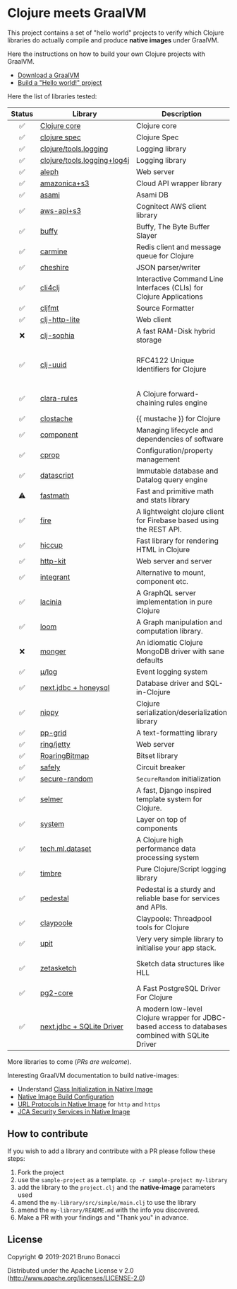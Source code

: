 # Clojure meets GraalVM

This project contains a set of "hello world" projects to verify which
Clojure libraries do actually compile and produce **native images**
under GraalVM.

Here the instructions on how to build your own Clojure projects with GraalVM.

  - [Download a GraalVM](https://github.com/graalvm/graalvm-ce-builds/releases)
  - [Build a "Hello world!" project](./doc/clojure-graalvm-native-binary.md)


Here the list of libraries tested:

|       Status       | Library                                              | Description                                                                                       | Remarks                        |
|:------------------:|------------------------------------------------------|---------------------------------------------------------------------------------------------------|--------------------------------|
| :white_check_mark: | [Clojure core](./clojure)                            | Clojure core                                                                                      |                                |
| :white_check_mark: | [clojure spec](./spec)                               | Clojure Spec                                                                                      |                                |
| :white_check_mark: | [clojure/tools.logging](./tools-logging)             | Logging library                                                                                   |                                |
| :white_check_mark: | [clojure/tools.logging+log4j](./tools-logging-log4j) | Logging library                                                                                   |                                |
| :white_check_mark: | [aleph](./aleph)                                     | Web server                                                                                        |                                |
| :white_check_mark: | [amazonica+s3](./amazonica-s3)                       | Cloud API wrapper library                                                                         |                                |
| :white_check_mark: | [asami](./asami)                                     | Asami DB                                                                                          |                                |
| :white_check_mark: | [aws-api+s3](./aws-api-s3)                           | Cognitect AWS client library                                                                      |                                |
| :white_check_mark: | [buffy](./buffy)                                     | Buffy, The Byte Buffer Slayer                                                                     |                                |
| :white_check_mark: | [carmine](./carmine)                                 | Redis client and message queue for Clojure                                                        |                                |
| :white_check_mark: | [cheshire](./cheshire)                               | JSON parser/writer                                                                                |                                |
| :white_check_mark: | [cli4clj](./cli4clj)                                 | Interactive Command Line Interfaces (CLIs) for Clojure Applications                               |                                |
| :white_check_mark: | [cljfmt](./cljfmt)                                   | Source Formatter                                                                                  |                                |
| :white_check_mark: | [clj-http-lite](./clj-http-lite)                     | Web client                                                                                        |                                |
|        :x:         | [clj-sophia](./clj-sophia)                           | A fast RAM-Disk hybrid storage                                                                    | *Runtime error/JNA*            |
| :white_check_mark: | [clj-uuid](./clj-uuid)                               | RFC4122 Unique Identifiers for Clojure                                                            | No objects in namespaced uuids |
| :white_check_mark: | [clara-rules](./clara-rules)                         | A Clojure forward-chaining rules engine                                                           | *Using AOT compiled session*   |
| :white_check_mark: | [clostache](./clostache)                             | {{ mustache }} for Clojure                                                                        |                                |
| :white_check_mark: | [component](./component)                             | Managing lifecycle and dependencies of software                                                   |                                |
| :white_check_mark: | [cprop](./cprop)                                     | Configuration/property management                                                                 |                                |
| :white_check_mark: | [datascript](./datascript)                           | Immutable database and Datalog query engine                                                       |                                |
|     :warning:      | [fastmath](./fastmath)                               | Fast and primitive math and stats library                                                         | *See README*                   |
| :white_check_mark: | [fire](./fire)                                       | A lightweight clojure client for Firebase based using the REST API.                               |                                |
| :white_check_mark: | [hiccup](./hiccup)                                   | Fast library for rendering HTML in Clojure                                                        |                                |
| :white_check_mark: | [http-kit](./http-kit)                               | Web server and server                                                                             |                                |
| :white_check_mark: | [integrant](./integrant)                             | Alternative to mount, component etc.                                                              |                                |
| :white_check_mark: | [lacinia](./lacinia)                                 | A GraphQL server implementation in pure Clojure                                                   |                                |
| :white_check_mark: | [loom](./loom)                                       | A Graph manipulation and computation library.                                                     |                                |
|        :x:         | [monger](./monger)                                   | An idiomatic Clojure MongoDB driver with sane defaults                                            |                                |
| :white_check_mark: | [μ/log](./mulog)                                     | Event logging system                                                                              |                                |
| :white_check_mark: | [next.jdbc + honeysql](./next-jdbc)                  | Database driver and SQL-in-Clojure                                                                |                                |
| :white_check_mark: | [nippy](./nippy)                                     | Clojure serialization/deserialization library                                                     |                                |
| :white_check_mark: | [pp-grid](./pp-grid)                                 | A text-formatting library                                                                         |                                |
| :white_check_mark: | [ring/jetty](./ring-jetty)                           | Web server                                                                                        |                                |
| :white_check_mark: | [RoaringBitmap](./roaring)                           | Bitset library                                                                                    |                                |
| :white_check_mark: | [safely](./safely)                                   | Circuit breaker                                                                                   |                                |
| :white_check_mark: | [secure-random](./secure-random)                     | `SecureRandom` initialization                                                                     |                                |
| :white_check_mark: | [selmer](./selmer)                                   | A fast, Django inspired template system for Clojure.                                              |                                |
| :white_check_mark: | [system](./system)                                   | Layer on top of components                                                                        |                                |
| :white_check_mark: | [tech.ml.dataset](./tech.ml.dataset)                 | A Clojure high performance data processing system                                                 |                                |
| :white_check_mark: | [timbre](./timbre)                                   | Pure Clojure/Script logging library                                                               |                                |
| :white_check_mark: | [pedestal](./pedestal)                               | Pedestal is a sturdy and reliable base for services and APIs.                                     | requires reflect-config.json   |
| :white_check_mark: | [claypoole](./claypoole)                             | Claypoole: Threadpool tools for Clojure                                                           |                                |
| :white_check_mark: | [upit](./upit)                                       | Very very simple library to initialise your app stack.                                            |                                |
| :white_check_mark: | [zetasketch](./zetasketch)                           | Sketch data structures like HLL                                                                   | requires reflect-config.json   |
| :white_check_mark: | [pg2-core](./pg2-core)                               | A Fast PostgreSQL Driver For Clojure                                                              |                                |
| :white_check_mark: | [next.jdbc + SQLite Driver](./sqlite)                | A modern low-level Clojure wrapper for JDBC-based access to databases combined with SQLite Driver |                                |


More libraries to come (*PRs are welcome*).

Interesting GraalVM documentation to build native-images:

  - Understand [Class Initialization in Native Image](https://github.com/oracle/graal/blob/master/docs/reference-manual/native-image/ClassInitialization.md)
  - [Native Image Build Configuration](https://github.com/oracle/graal/blob/master/docs/reference-manual/native-image/BuildConfiguration.md)
  - [URL Protocols in Native Image](https://github.com/oracle/graal/blob/master/docs/reference-manual/native-image/URLProtocols.md) for `http` and `https`
  - [JCA Security Services in Native Image](https://github.com/oracle/graal/blob/master/docs/reference-manual/native-image/JCASecurityServices.md)


## How to contribute

If you wish to add a library and contribute with a PR please follow these steps:

  1. Fork the project
  2. use the `sample-project` as a template. `cp -r sample-project my-library`
  3. add the library to the `project.clj` and the **native-image** parameters used
  4. amend the `my-library/src/simple/main.clj` to use the library
  5. amend the `my-library/README.md` with the info you discovered.
  6. Make a PR with your findings and "Thank you" in advance.

## License

Copyright © 2019-2021 Bruno Bonacci

Distributed under the Apache License v 2.0 (http://www.apache.org/licenses/LICENSE-2.0)

